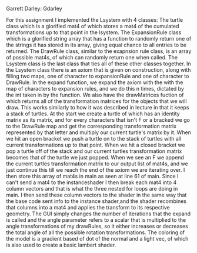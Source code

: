 Garrett Darley: Gdarley


For this assignment I implemented the Lsystem with 4 classes: The turtle class which is a glorified mat4 of which
stores a mat4 of the cumulated transformations up to that point in the lsystem. The ExpansionRule class which is a
glorified string array that has a function to randomly return one of the strings it has stored in its array, giving equal chance to all entries to be returned. The DrawRule class, similar to the exapnsion rule class, is an array of 
possible mat4s, of which can randomly return one when called. The Lsystem class is the last class that ties all of 
these other classes together. In the Lsystem class there is an axiom that is given on construction, along with 
filling two maps, one of character to expansionRule and one of character to DrawRule. In the expand function, we
expand the axiom with the with the map of characters to expansion rules, and we do this n times, dictated by the int 
taken in by the function. We also have the drawMatrices fuction of which returns all of the transformation matrices 
for the objects that we will draw. This works similarly to how it was described in lecture in that it keeps a stack 
of turtles. At the start we create a turtle of which has an identity matrix as its matrix, and for every characters 
that isn't F or a bracked we go to the DrawRule map and get the corresponding transformation matrix represented by 
that letter and multiply our current turtle's matrix by it. When we hit an open bracket we push a turtle on to the 
stack of turtles with all current transformations up to that point. When we hit a closed bracket we pop a turtle off 
of the stack and our current turtles transformation matrix becomes that of the turtle we just popped. When we see an 
F we append the current turtles transformation matrix to our output list of mat4s, and we just continue this till we 
reach the end of the axiom we are iterating over. I then store this array of mat4s in main as seen at line 61 of 
main. Since I can't send a mat4 to the instanceshader I then break each mat4 into 4 column vectors and that is what 
the three nested for loops are doing in main. I then send these column vectors to the shader in the same way that the 
base code sent info to the instance shader,and the shader recombines that columns into a mat4 and applies the 
transform to its respective geometry. 
The GUI simply changes the number of iterations that the expand is called and the angle parameter refers to a scalar 
that is multiplied to the angle transformations of my drawRules, so it either increases or decreases the total angle 
of all the possible rotation transformations. The coloring of the model is a gradient based of dot of the normal and
 a light vec, of which is also used to create a basic lambert shader.